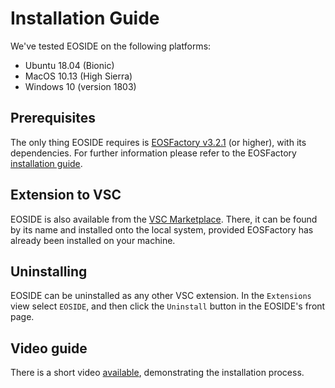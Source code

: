 # Installation Guide

We've tested EOSIDE on the following platforms:

- Ubuntu 18.04 (Bionic)
- MacOS 10.13 (High Sierra)
- Windows 10 (version 1803)

## Prerequisites

The only thing EOSIDE requires is [EOSFactory v3.2.1](<https://github.com/tokenika/eosfactory/releases/tag/v3.0.2>) (or higher), with its dependencies. For further information please refer to the EOSFactory [installation guide](https://eosfactory.io/build/html/tutorials/01.InstallingEOSFactory.html).

## Extension to VSC

EOSIDE is also available from the [VSC Marketplace](https://marketplace.visualstudio.com/vscode). There, it can be found by its name and installed onto the local system, provided EOSFactory has already been installed on your machine.

## Uninstalling

EOSIDE can be uninstalled as any other VSC extension. In the `Extensions` view select `EOSIDE`, and then click the `Uninstall` button in the EOSIDE's front page.

## Video guide

There is a short video [available](https://eosfactory.io/eoside/html/_static/installing.mp4), demonstrating the installation process.